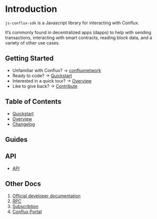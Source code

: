 Introduction
===
`js-conflux-sdk` is a Javascript library for interacting with Conflux.

It’s commonly found in decentralized apps (dapps) to help with sending transactions, interacting with smart contracts, reading block data, and a variety of other use cases.

## Getting Started

* Unfamiliar with Conflux? → [confluxnetwork](http://confluxnetwork.org/zh/)
* Ready to code? → [Quickstart](./quick_start.md)
* Interested in a quick tour? → [Overview](./overview.md)
* Like to give back? → [Contribute](https://github.com/conflux-chain/js-conflux-sdk)

## Table of Contents

* [Quickstart](./quick_start.md)
* [Overview](./overview.md)
* [Changelog](../CHANGE_LOG.md)

## Guides

## API
* [API](./api.md)

## Other Docs

1. [Official developer documentation](https://developer.conflux-chain.org/)
2. [RPC](https://developer.conflux-chain.org/docs/conflux-doc/docs/json_rpc)
3. [Subscribtion](https://developer.conflux-chain.org/docs/conflux-doc/docs/pubsub)
4. [Conflux Portal](https://portal.conflux-chain.org/)